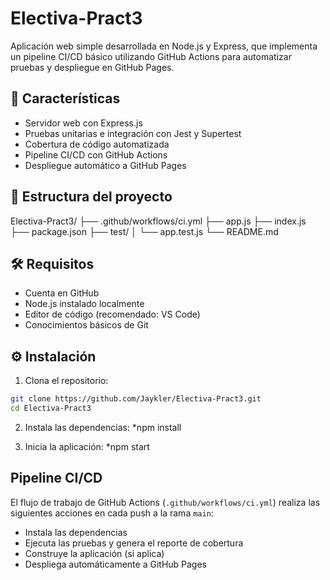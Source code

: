 # Electiva-Pract3

Aplicación web simple desarrollada en Node.js y Express, que implementa un pipeline CI/CD básico utilizando GitHub Actions para automatizar pruebas y despliegue en GitHub Pages.

## 🚀 Características

- Servidor web con Express.js
- Pruebas unitarias e integración con Jest y Supertest
- Cobertura de código automatizada
- Pipeline CI/CD con GitHub Actions
- Despliegue automático a GitHub Pages

## 📁 Estructura del proyecto

Electiva-Pract3/ ├── .github/workflows/ci.yml ├── app.js ├── index.js ├── package.json ├── test/ │ └── app.test.js └── README.md


## 🛠️ Requisitos

- Cuenta en GitHub
- Node.js instalado localmente
- Editor de código (recomendado: VS Code)
- Conocimientos básicos de Git

## ⚙️ Instalación

1. Clona el repositorio:

```bash
git clone https://github.com/Jaykler/Electiva-Pract3.git
cd Electiva-Pract3
```
2. Instala las dependencias:
   *npm install
  
3. Inicia la aplicación:
    *npm start

## Pipeline CI/CD

El flujo de trabajo de GitHub Actions (`.github/workflows/ci.yml`) realiza las siguientes acciones en cada push a la rama `main`:

- Instala las dependencias
- Ejecuta las pruebas y genera el reporte de cobertura
- Construye la aplicación (si aplica)
- Despliega automáticamente a GitHub Pages
